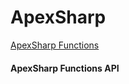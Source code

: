 # ApexSharp



[ApexSharp Functions](apexsharp/apexsharp-functions.md)

#### ApexSharp Functions API
